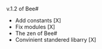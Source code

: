 v.1.2 of Bee#

- Add constants [X]
- Fix modules [X]
- The zen of Bee#
- Convinient standered libarry [X]
